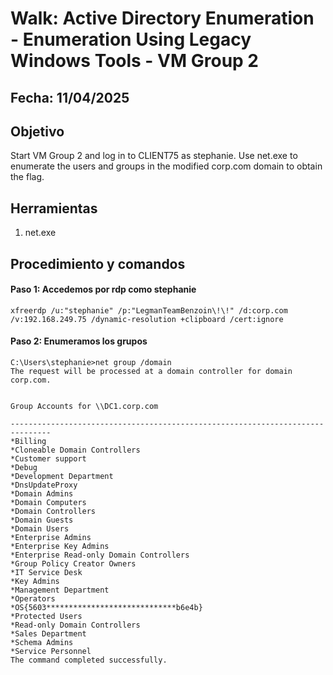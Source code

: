 # Walk: Active Directory Enumeration - Enumeration Using Legacy Windows Tools - VM Group 2 

## Fecha: 11/04/2025
## Objetivo
Start VM Group 2 and log in to CLIENT75 as stephanie. Use net.exe to enumerate the users and groups in the modified corp.com domain to obtain the flag.
## Herramientas
1. net.exe

## Procedimiento y comandos
#### Paso 1: Accedemos por rdp como stephanie
```
xfreerdp /u:"stephanie" /p:"LegmanTeamBenzoin\!\!" /d:corp.com /v:192.168.249.75 /dynamic-resolution +clipboard /cert:ignore
```
#### Paso 2: Enumeramos los grupos
```
C:\Users\stephanie>net group /domain
The request will be processed at a domain controller for domain corp.com.


Group Accounts for \\DC1.corp.com

-------------------------------------------------------------------------------
*Billing
*Cloneable Domain Controllers
*Customer support
*Debug
*Development Department
*DnsUpdateProxy
*Domain Admins
*Domain Computers
*Domain Controllers
*Domain Guests
*Domain Users
*Enterprise Admins
*Enterprise Key Admins
*Enterprise Read-only Domain Controllers
*Group Policy Creator Owners
*IT Service Desk
*Key Admins
*Management Department
*Operators
*OS{5603*****************************b6e4b}
*Protected Users
*Read-only Domain Controllers
*Sales Department
*Schema Admins
*Service Personnel
The command completed successfully.
```
